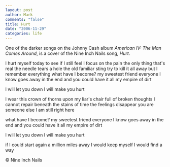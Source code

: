 ```yaml
--- 
layout: post
author: Mark
comments: "false"
title: Hurt
date: "2006-11-29"
categories: life
---
```

One of the darker songs on the Johnny Cash album <i>American IV: The Man Comes Around</i>, is a cover of the Nine Inch Nails song, <i>Hurt</i>.

I hurt myself today
to see if I still feel
I focus on the pain
the only thing that's real
the needle tears a hole
the old familiar sting
try to kill it all away
but I remember everything
what have I become?
my sweetest friend
everyone I know
goes away in the end
and you could have it all
my empire of dirt

I will let you down
I will make you hurt

I wear this crown of thorns
upon my liar's chair
full of broken thoughts
I cannot repair
beneath the stains of time
the feelings disappear
you are someone else
I am still right here

what have I become?
my sweetest friend
everyone I know
goes away in the end
and you could have it all
my empire of dirt

I will let you down
I will make you hurt

if I could start again
a million miles away
I would keep myself
I would find a way

© Nine Inch Nails
